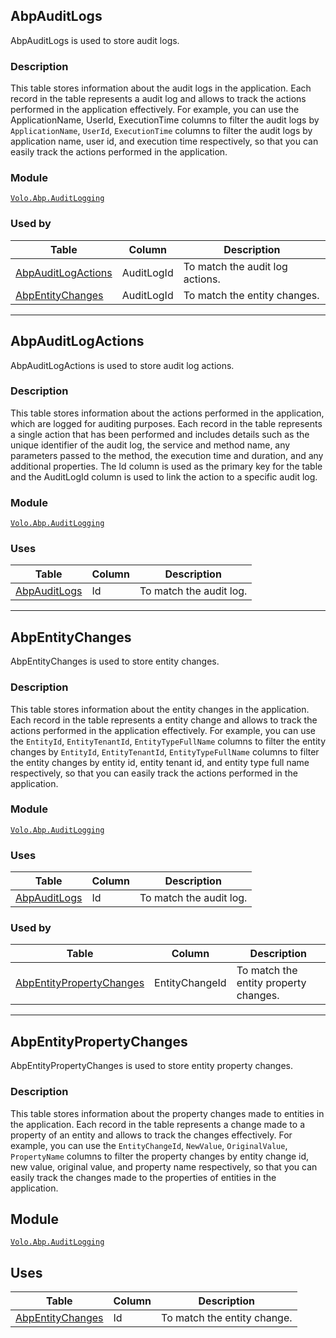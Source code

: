 ## AbpAuditLogs

AbpAuditLogs is used to store audit logs.

### Description

This table stores information about the audit logs in the application. Each record in the table represents a audit log and allows to track the actions performed in the application effectively. For example, you can use the ApplicationName, UserId, ExecutionTime columns to filter the audit logs by `ApplicationName`, `UserId`, `ExecutionTime` columns to filter the audit logs by application name, user id, and execution time respectively, so that you can easily track the actions performed in the application.

### Module

[`Volo.Abp.AuditLogging`](../Audit-Logging.md)

### Used by

| Table | Column | Description |
| --- | --- | --- |
| [AbpAuditLogActions](#abpauditlogactions) | AuditLogId | To match the audit log actions. |
| [AbpEntityChanges](#abpentitychanges) | AuditLogId | To match the entity changes. |

---

## AbpAuditLogActions

AbpAuditLogActions is used to store audit log actions.

### Description

This table stores information about the actions performed in the application, which are logged for auditing purposes. Each record in the table represents a single action that has been performed and includes details such as the unique identifier of the audit log, the service and method name, any parameters passed to the method, the execution time and duration, and any additional properties. The Id column is used as the primary key for the table and the AuditLogId column is used to link the action to a specific audit log.

### Module

[`Volo.Abp.AuditLogging`](../Audit-Logging.md)

### Uses

| Table | Column | Description |
| --- | --- | --- |
| [AbpAuditLogs](#abpauditlogs) | Id | To match the audit log. |

---

## AbpEntityChanges

AbpEntityChanges is used to store entity changes.

### Description

This table stores information about the entity changes in the application. Each record in the table represents a entity change and allows to track the actions performed in the application effectively. For example, you can use the `EntityId`, `EntityTenantId`, `EntityTypeFullName` columns to filter the entity changes by `EntityId`, `EntityTenantId`, `EntityTypeFullName` columns to filter the entity changes by entity id, entity tenant id, and entity type full name respectively, so that you can easily track the actions performed in the application.

### Module

[`Volo.Abp.AuditLogging`](../Audit-Logging.md)

### Uses

| Table | Column | Description |
| --- | --- | --- |
| [AbpAuditLogs](#abpauditlogs) | Id | To match the audit log. |

### Used by

| Table | Column | Description |
| --- | --- | --- |
| [AbpEntityPropertyChanges](#abpentitypropertychanges) | EntityChangeId | To match the entity property changes. |

---

## AbpEntityPropertyChanges

AbpEntityPropertyChanges is used to store entity property changes.

### Description

This table stores information about the property changes made to entities in the application. Each record in the table represents a change made to a property of an entity and allows to track the changes effectively. For example, you can use the `EntityChangeId`, `NewValue`, `OriginalValue`, `PropertyName` columns to filter the property changes by entity change id, new value, original value, and property name respectively, so that you can easily track the changes made to the properties of entities in the application.

## Module

[`Volo.Abp.AuditLogging`](../Audit-Logging.md)

## Uses

| Table | Column | Description |
| --- | --- | --- |
| [AbpEntityChanges](#abpentitychanges) | Id | To match the entity change. |